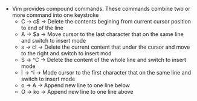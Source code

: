 * Vim provides compound commands. These commands combine two or more command into one keystroke
	* C -> c$ -> Delete the contents begining from current cursor position to end of the line
	* A -> $a -> Move cursor to the last character that on the same line and switch to insert mode
	* s -> cl -> Delete the current content that under the cursor and move to the right and switch to insert mod
	* S -> ^C -> Delete the content of the whole line and switch to insert mode
	* I -> ^i -> Mode cursor to the first character that on the same line and switch to insert mode
	* o -> A<CR> -> Append new line to one line below
	* O -> ko -> Append new line to one line above
